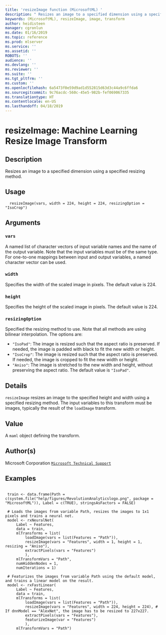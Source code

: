 ```yaml
---
title: 'resizeImage function (MicrosoftML) '
description: " Resizes an image to a specified dimension using a specified resizing method. "
keywords: (MicrosoftML), resizeImage, image, transform
author: heidisteen
manager: cgronlun
ms.date: 01/16/2019
ms.topic: reference
ms.prod: mlserver
ms.service: ''
ms.assetid: ''
ROBOTS: ''
audience: ''
ms.devlang: ''
ms.reviewer: ''
ms.suite: ''
ms.tgt_pltfrm: ''
ms.custom: ''
ms.openlocfilehash: 6a5473f0e59d9ad1d552815d63d3c44a9c6ffda6
ms.sourcegitcommit: 9c76acdc-560c-45e5-982b-fef069067335
ms.translationtype: HT
ms.contentlocale: en-US
ms.lasthandoff: 04/18/2019
---
```

 # <a name="resizeimage-machine-learning-resize-image-transform"></a>resizeImage: Machine Learning Resize Image Transform 
 ## <a name="description"></a>Description

Resizes an image to a specified dimension using a specified resizing method.


 ## <a name="usage"></a>Usage

```   
  resizeImage(vars, width = 224, height = 224, resizingOption = "IsoCrop")

```

 ## <a name="arguments"></a>Arguments



 ### `vars`
 A named list of character vectors of input variable names and the name of the output variable. Note that the input variables must be of the same type. For one-to-one mappings between input and output variables, a named character vector can be used. 



 ### `width`
 Specifies the width of the scaled image in pixels. The default value is 224. 



 ### `height`
 Specifies the height of the scaled image in pixels. The default value is 224. 



 ### `resizingOption`
 Specified the resizing method to use. Note that all methods are using bilinear interpolation. The options are:  
*   `"IsoPad"`: The image is resized such that the aspect ratio is preserved.  If needed, the image is padded with black to fit the new width or height.  
*   `"IsoCrop"`: The image is resized such that the aspect ratio is preserved.  If needed, the image is cropped to fit the new width or height.  
*   `"Aniso"`: The image is stretched to the new width and height, without   preserving the aspect ratio. 
 The default value is `"IsoPad"`. 



 ## <a name="details"></a>Details

`resizeImage` resizes an image to the specified height and width using a specified resizing method. The input variables to this transform must be images, typically the result of the `loadImage` transform.


 ## <a name="value"></a>Value

A `maml` object defining the transform.

 ## <a name="authors"></a>Author(s)

Microsoft Corporation [`Microsoft Technical Support`](https://go.microsoft.com/fwlink/?LinkID=698556&clcid=0x409)



 ## <a name="examples"></a>Examples

 ```

  train <- data.frame(Path = c(system.file("help/figures/RevolutionAnalyticslogo.png", package = "MicrosoftML")), Label = c(TRUE), stringsAsFactors = FALSE)

  # Loads the images from variable Path, resizes the images to 1x1 pixels and trains a neural net.
  model <- rxNeuralNet(
      Label ~ Features,
      data = train,
      mlTransforms = list(
          loadImage(vars = list(Features = "Path")),
          resizeImage(vars = "Features", width = 1, height = 1, resizing = "Aniso"),
          extractPixels(vars = "Features")
          ),
      mlTransformVars = "Path",
      numHiddenNodes = 1,
      numIterations = 1)

  # Featurizes the images from variable Path using the default model, and trains a linear model on the result.
  model <- rxFastLinear(
      Label ~ Features,
      data = train,
      mlTransforms = list(
          loadImage(vars = list(Features = "Path")),
          resizeImage(vars = "Features", width = 224, height = 224), # If dnnModel == "AlexNet", the image has to be resized to 227x227.
          extractPixels(vars = "Features"),
          featurizeImage(var = "Features")
          ),
      mlTransformVars = "Path")
```




